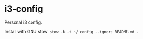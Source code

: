 # i3-config

Personal i3 config.

Install with GNU stow: `stow -R -t ~/.config --ignore README.md .`
